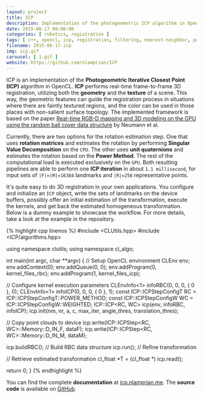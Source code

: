 ```yaml
---
layout: project
title: ICP
description: Implementation of the photogeometric ICP algorithm in OpenCL
date: 2015-06-17 00:00:00
categories: [ robotics, registration ]
tags: [ c++, opencl, icp, registration, filtering, nearest-neighbor, point-cloud ]
filename: 2015-06-17-icp
img: icp.gif
carousel: [ 1.gif ]
website: https://github.com/nlamprian/ICP
---
```


ICP is an implementation of the **Photogeometric Iterative Closest Point (ICP)** algorithm in OpenCL. **ICP** performs real-time frame-to-frame 3D registration, utilizing both the **geometry** and the **texture** of a scene. This way, the geometric features can guide the registration process in situations where there are faintly textured regions, and the color can be used in those places with non-salient surface topology. The implemented framework is based on the paper [Real-time RGB-D mapping and 3D modeling on the GPU using the random ball cover data structure](http://ieeexplore.ieee.org/xpl/login.jsp?tp=&arnumber=6130381&url=http%3A%2F%2Fieeexplore.ieee.org%2Fxpls%2Fabs_all.jsp%3Farnumber%3D6130381) by Neumann et al.

Currently, there are two options for the rotation estimation step. One that uses **rotation matrices** and estimates the rotation by performing **Singular Value Decomposition** on the `CPU`. The other uses **unit quaternions** and estimates the rotation based on the **Power Method**. The rest of the computational load is executed exclusively on the `GPU`. Both resulting pipelines are able to perform one **ICP iteration** in about `1.1 millisecond`, for input sets of `|F|=|M|=16384` landmarks and `|R|=256` representative points.

It's quite easy to do 3D registration in your own applications. You configure and initialize an `ICP` object, write the sets of landmarks on the device buffers, possibly offer an initial estimation of the transformation, execute the kernels, and get back the estimated homogeneous transformation. Below is a dummy example to showcase the workflow. For more details, take a look at the example in the repository.

{% highlight cpp linenos %}
#include <CLUtils.hpp>
#include <ICP/algorithms.hpp>

using namespace clutils;
using namespace cl_algo;

int main(int argc, char **argv) {
  // Setup OpenCL environment
  CLEnv env;
  env.addContext(0);
  env.addQueue(0, 0);
  env.addProgram(0, kernel_files_rbc);
  env.addProgram(1, kernel_files_icp);

  // Configure kernel execution parameters
  CLEnvInfo<1> infoRBC(0, 0, 0, { 0 }, 0);
  CLEnvInfo<1> infoICP(0, 0, 0, { 0 }, 1);
  const ICP::ICPStepConfigT RC = ICP::ICPStepConfigT::POWER_METHOD;
  const ICP::ICPStepConfigW WC = ICP::ICPStepConfigW::WEIGHTED;
  ICP::ICP<RC, WC> icp(env, infoRBC, infoICP);
  icp.init(nm, nr, a, c, max_iter, angle_thres, translation_thres);

  // Copy point clouds to device
  icp.write(ICP::ICPStep<RC, WC>::Memory::D_IN_F, dataF);
  icp.write(ICP::ICPStep<RC, WC>::Memory::D_IN_M, dataM);

  icp.buildRBC();  // Build RBC data structure
  icp.run();  // Refine transformation

  // Retrieve estimated transformation
  cl_float *T = (cl_float *) icp.read();

  return 0;
}
{% endhighlight %}

You can find the complete **documentation** at [icp.nlamprian.me](http://icp.nlamprian.me/). The **source code** is available on [GitHub](https://github.com/nlamprian/ICP).
